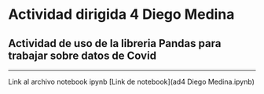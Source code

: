 # Actividad dirigida 4 Diego Medina
## Actividad de uso de la libreria Pandas para trabajar sobre datos de Covid

***

Link al archivo notebook ipynb [Link de notebook](ad4 Diego Medina.ipynb)
